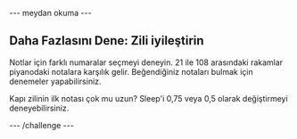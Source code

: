 \--- meydan okuma \---

## Daha Fazlasını Dene: Zili iyileştirin

Notlar için farklı numaralar seçmeyi deneyin. 21 ile 108 arasındaki rakamlar piyanodaki notalara karşılık gelir. Beğendiğiniz notaları bulmak için denemeler yapabilirsiniz.

Kapı zilinin ilk notası çok mu uzun? Sleep'i 0,75 veya 0,5 olarak değiştirmeyi deneyebilirsiniz.

\--- /challenge \---